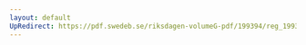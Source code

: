 ```yaml
---
layout: default
UpRedirect: https://pdf.swedeb.se/riksdagen-volumeG-pdf/199394/reg_199394/reg_199394_0425.pdf
---
```

